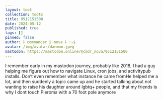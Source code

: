 ```yaml
---
layout: toot
collection: toots
title: 0512151500
date: 2024-05-12
published: true
tags: []
pinned: false
author: ⸸ commander ░ nova ⸸ :~$
avatar: /img/avatar/daemon.jpeg
mastodon: https://mastodon.online/@cmdr_nova/0512151500
---
```


I remember early in my mastodon journey, probably like 2018, I had a guy helping me figure out how to navigate Linux, cron jobs, and activitypub installs. Don’t even remember what instance he came fromHe helped me a lot, and then suddenly a topic came up and he started talking about not wanting to raise his daughter around lgbtq+ people, and that my friends is why I dont touch Pleroma with a 70 foot pole anymore
